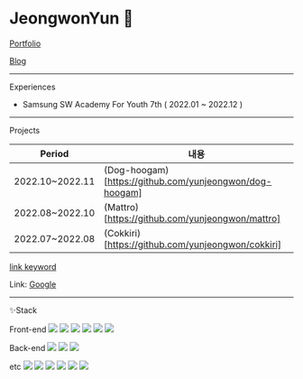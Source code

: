 # JeongwonYun 👋


[Portfolio](https://gentle-aerosteon-c77.notion.site/bfd78af94c864a09acb380f81da770e8)

[Blog](https://velog.io/@yunjwon)

<hr></hr>

Experiences
- Samsung SW Academy For Youth 7th ( 2022.01 ~ 2022.12 )

<hr></hr>

Projects

|Period|내용|
|------|---|
|2022.10~2022.11| (Dog-hoogam)[https://github.com/yunjeongwon/dog-hoogam] |
|2022.08~2022.10| (Mattro)[https://github.com/yunjeongwon/mattro] |
|2022.07~2022.08| (Cokkiri)[https://github.com/yunjeongwon/cokkiri] |


[link keyword][id]

[id]: URL "Optional Title here"

Link: [Google][googlelink]

[googlelink]: https://google.com "Go google"


<hr></hr>


✨Stack



Front-end
<img src="https://img.shields.io/badge/JavaScript-F7DF1E?style=for-the-badge&logo=JavaScript&logoColor=white"/>
<img src="https://img.shields.io/badge/TypeScript-3178C6?style=for-the-badge&logo=TypeScript&logoColor=white">
<img src="https://img.shields.io/badge/React-61DAFB?style=for-the-badge&logo=React&logoColor=white">
<img src="https://img.shields.io/badge/Next.js-000000?style=for-the-badge&logo=Next.js&logoColor=white">
<img src="https://img.shields.io/badge/Vue.js-4FC08D?style=for-the-badge&logo=Vue.js&logoColor=white">
<img src="https://img.shields.io/badge/Sass-CC6699?style=for-the-badge&logo=Sass&logoColor=white">


Back-end
<img src="https://img.shields.io/badge/Node.js-339933?style=for-the-badge&logo=Node.js&logoColor=white">
<img src="https://img.shields.io/badge/Python-3776AB?style=for-the-badge&logo=Python&logoColor=white">
<img src="https://img.shields.io/badge/Django-092E20?style=for-the-badge&logo=Django&logoColor=white">


etc
<img src="https://img.shields.io/badge/GitHub-181717?style=for-the-badge&logo=GitHub&logoColor=white"/>
<img src="https://img.shields.io/badge/GitLab-FC6D26?style=for-the-badge&logo=GitLab&logoColor=white"/>
<img src="https://img.shields.io/badge/Jira-0052CC?style=for-the-badge&logo=Jira&logoColor=white"/>
<img src="https://img.shields.io/badge/Jenkins-D24939?style=for-the-badge&logo=Jenkins&logoColor=white"/>
<img src="https://img.shields.io/badge/Docker-2496ED?style=for-the-badge&logo=Docker&logoColor=white"/>
<img src="https://img.shields.io/badge/NGINX-009639?style=for-the-badge&logo=NGINX&logoColor=white"/>









